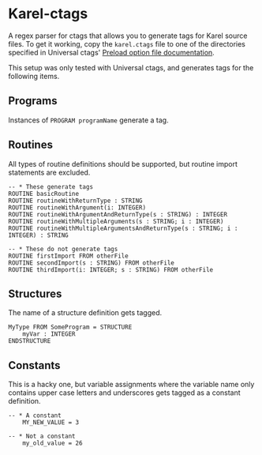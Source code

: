# Karel-ctags

A regex parser for ctags that allows you to generate tags for Karel source
files. To get it working, copy the `karel.ctags` file to one of the 
directories specified in Universal ctags' [Preload option file documentation](http://docs.ctags.io/en/latest/optlib.html#preload-option-file).

This setup was only tested with Universal ctags, and generates tags for the
following items.

## Programs
Instances of `PROGRAM programName` generate a tag.

## Routines
All types of routine definitions should be supported, but routine import
statements are excluded.

```
-- * These generate tags
ROUTINE basicRoutine
ROUTINE routineWithReturnType : STRING
ROUTINE routineWithArgument(i: INTEGER)
ROUTINE routineWithArgumentAndReturnType(s : STRING) : INTEGER
ROUTINE routineWithMultipleArguments(s : STRING; i : INTEGER)
ROUTINE routineWithMultipleArgumentsAndReturnType(s : STRING; i : INTEGER) : STRING

-- * These do not generate tags
ROUTINE firstImport FROM otherFile
ROUTINE secondImport(s : STRING) FROM otherFile
ROUTINE thirdImport(i: INTEGER; s : STRING) FROM otherFile
```

## Structures
The name of a structure definition gets tagged.

```
MyType FROM SomeProgram = STRUCTURE
	myVar : INTEGER
ENDSTRUCTURE
```

## Constants

This is a hacky one, but variable assignments where the variable name only
contains upper case letters and underscores gets tagged as a constant
definition.


```
-- * A constant
	MY_NEW_VALUE = 3

-- * Not a constant
	my_old_value = 26
```

